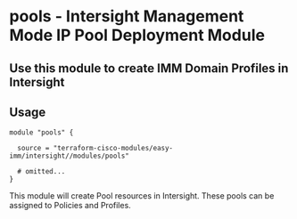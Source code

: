 # pools - Intersight Management Mode IP Pool Deployment Module

## Use this module to create IMM Domain Profiles in Intersight

## Usage

```hcl
module "pools" {

  source = "terraform-cisco-modules/easy-imm/intersight//modules/pools"

  # omitted...
}
```

This module will create Pool resources in Intersight.  These pools can be assigned to Policies and Profiles.  

<!-- BEGINNING OF PRE-COMMIT-TERRAFORM DOCS HOOK -->

<!-- END OF PRE-COMMIT-TERRAFORM DOCS HOOK -->
